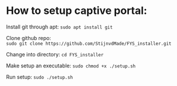 # How to setup captive portal:
Install git through apt:
```sudo apt install git```

Clone github repo:  
```sudo git clone https://github.com/StijnvdMade/FYS_installer.git```

Change into directory: 
```cd FYS_installer```

Make setup an executable: 
```sudo chmod +x ./setup.sh```

Run setup: 
```sudo ./setup.sh```
